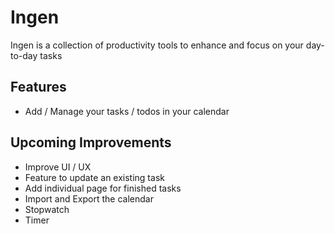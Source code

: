 # Ingen
Ingen is a collection of productivity tools to enhance and focus on your day-to-day tasks 


## Features
- Add / Manage your tasks / todos in your calendar

## Upcoming Improvements
- Improve UI / UX
- Feature to update an existing task
- Add individual page for finished tasks
- Import and Export the calendar
- Stopwatch
- Timer
